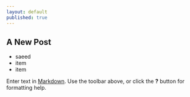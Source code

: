 ```yaml
---
layout: default
published: true
---
```


## A New Post
- saeed
- item
- item


Enter text in [Markdown](http://daringfireball.net/projects/markdown/). Use the toolbar above, or click the **?** button for formatting help.
